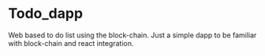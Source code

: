 # Todo_dapp
Web based to do list using the block-chain. Just a simple dapp to be familiar with block-chain and react integration.
